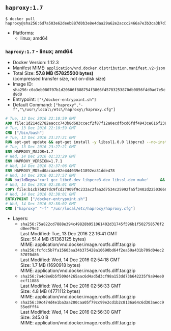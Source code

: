 ## `haproxy:1.7`

```console
$ docker pull haproxy@sha256:6d7a503e62deeb887d0b3e8e4daa29a62e2accc2466a7e3b3ca3b7d7541ed89e
```

-	Platforms:
	-	linux; amd64

### `haproxy:1.7` - linux; amd64

-	Docker Version: 1.12.3
-	Manifest MIME: `application/vnd.docker.distribution.manifest.v2+json`
-	Total Size: **57.8 MB (57825500 bytes)**  
	(compressed transfer size, not on-disk size)
-	Image ID: `sha256:c0a3eb080707b1d20606f888754f3866f45783253870db0856f4d0ad7e5cd8d0`
-	Entrypoint: `["\/docker-entrypoint.sh"]`
-	Default Command: `["haproxy","-f","\/usr\/local\/etc\/haproxy\/haproxy.cfg"]`

```dockerfile
# Tue, 13 Dec 2016 22:10:59 GMT
ADD file:1d214d2782eaccc743b8d683ccecf2f87f12a0ecdfbcd6fdf4943ce616f23870 in / 
# Tue, 13 Dec 2016 22:10:59 GMT
CMD ["/bin/bash"]
# Tue, 13 Dec 2016 23:27:21 GMT
RUN apt-get update && apt-get install -y libssl1.0.0 libpcre3 --no-install-recommends && rm -rf /var/lib/apt/lists/*
# Tue, 13 Dec 2016 23:27:21 GMT
ENV HAPROXY_MAJOR=1.7
# Wed, 14 Dec 2016 02:33:29 GMT
ENV HAPROXY_VERSION=1.7.1
# Wed, 14 Dec 2016 02:37:06 GMT
ENV HAPROXY_MD5=d0acaae02e444039e11892ea31dde478
# Wed, 14 Dec 2016 02:37:57 GMT
RUN buildDeps='curl gcc libc6-dev libpcre3-dev libssl-dev make' 	&& set -x 	&& apt-get update && apt-get install -y $buildDeps --no-install-recommends && rm -rf /var/lib/apt/lists/* 	&& curl -SL "http://www.haproxy.org/download/${HAPROXY_MAJOR}/src/haproxy-${HAPROXY_VERSION}.tar.gz" -o haproxy.tar.gz 	&& echo "${HAPROXY_MD5}  haproxy.tar.gz" | md5sum -c 	&& mkdir -p /usr/src/haproxy 	&& tar -xzf haproxy.tar.gz -C /usr/src/haproxy --strip-components=1 	&& rm haproxy.tar.gz 	&& make -C /usr/src/haproxy 		TARGET=linux2628 		USE_PCRE=1 PCREDIR= 		USE_OPENSSL=1 		USE_ZLIB=1 		all 		install-bin 	&& mkdir -p /usr/local/etc/haproxy 	&& cp -R /usr/src/haproxy/examples/errorfiles /usr/local/etc/haproxy/errors 	&& rm -rf /usr/src/haproxy 	&& apt-get purge -y --auto-remove $buildDeps
# Wed, 14 Dec 2016 02:38:01 GMT
COPY file:b1cb7b827dc9fcd27909f9c233ac2faa2d7534c25992fa5f3402d22503666d6d in / 
# Wed, 14 Dec 2016 02:38:01 GMT
ENTRYPOINT ["/docker-entrypoint.sh"]
# Wed, 14 Dec 2016 02:38:02 GMT
CMD ["haproxy" "-f" "/usr/local/etc/haproxy/haproxy.cfg"]
```

-	Layers:
	-	`sha256:75a822cd7888e394c49828b951061402d31745f596b1f502758570f2d0ee79e2`  
		Last Modified: Tue, 13 Dec 2016 22:16:41 GMT  
		Size: 51.4 MB (51363125 bytes)  
		MIME: application/vnd.docker.image.rootfs.diff.tar.gzip
	-	`sha256:fcfdc5b7fa15603aa34b375428a10690bd64f2ea59a431b709d04ec257070d86`  
		Last Modified: Wed, 14 Dec 2016 02:54:18 GMT  
		Size: 1.7 MB (1690918 bytes)  
		MIME: application/vnd.docker.image.rootfs.diff.tar.gzip
	-	`sha256:7a4d8e6b5f509d4265aac6d4ad5d3cf98a153dd73b642235f9a94ee0ecf11888`  
		Last Modified: Wed, 14 Dec 2016 02:56:33 GMT  
		Size: 4.8 MB (4771112 bytes)  
		MIME: application/vnd.docker.image.rootfs.diff.tar.gzip
	-	`sha256:39c474d4e1ba3aa200caa05f79cc99e2cd1b2c8136a64c6d303aecc955edfff4`  
		Last Modified: Wed, 14 Dec 2016 02:56:30 GMT  
		Size: 345.0 B  
		MIME: application/vnd.docker.image.rootfs.diff.tar.gzip
